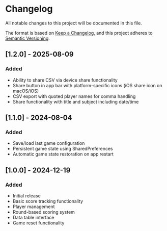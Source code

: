 # Changelog

All notable changes to this project will be documented in this file.

The format is based on [Keep a Changelog](https://keepachangelog.com/en/1.0.0/),
and this project adheres to [Semantic Versioning](https://semver.org/spec/v2.0.0.html).

## [1.2.0] - 2025-08-09

### Added

- Ability to share CSV via device share functionality
- Share button in app bar with platform-specific icons (iOS share icon on macOS/iOS)
- CSV export with quoted player names for comma handling
- Share functionality with title and subject including date/time

## [1.1.0] - 2024-08-04

### Added

- Save/load last game configuration
- Persistent game state using SharedPreferences
- Automatic game state restoration on app restart

## [1.0.0] - 2024-12-19

### Added

- Initial release
- Basic score tracking functionality
- Player management
- Round-based scoring system
- Data table interface
- Game reset functionality

